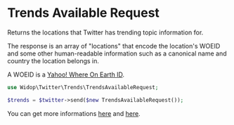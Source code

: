 # Trends Available Request

Returns the locations that Twitter has trending topic information for.

The response is an array of "locations" that encode the location's WOEID and some other human-readable information such
as a canonical name and country the location belongs in.

A WOEID is a [Yahoo! Where On Earth ID](http://developer.yahoo.com/geo/geoplanet/).

``` php
use Widop\Twitter\Trends\TrendsAvailableRequest;

$trends = $twitter->send($new TrendsAvailableRequest());
```

You can get more informations [here](https://dev.twitter.com/docs/api/1.1/get/trends/available) and
[here](http://developer.yahoo.com/geo/geoplanet/).
